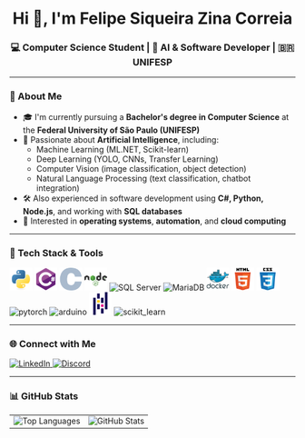 <h1 align="center">Hi 👋, I'm Felipe Siqueira Zina Correia</h1>
<h3 align="center">💻 Computer Science Student | 🤖 AI & Software Developer | 🇧🇷 UNIFESP</h3>

---

### 🚀 About Me

- 🎓 I'm currently pursuing a **Bachelor's degree in Computer Science** at the **Federal University of São Paulo (UNIFESP)**
- 🤖 Passionate about **Artificial Intelligence**, including:
  - Machine Learning (ML.NET, Scikit-learn)
  - Deep Learning (YOLO, CNNs, Transfer Learning)
  - Computer Vision (image classification, object detection)
  - Natural Language Processing (text classification, chatbot integration)
- 🛠️ Also experienced in software development using **C#, Python, Node.js**, and working with **SQL databases**
- 🧠 Interested in **operating systems**, **automation**, and **cloud computing**

---

### 🧰 Tech Stack & Tools

<p align="left">
  <img src="https://raw.githubusercontent.com/devicons/devicon/master/icons/python/python-original.svg" alt="Python" width="40" height="40"/>
  <img src="https://raw.githubusercontent.com/devicons/devicon/master/icons/csharp/csharp-original.svg" alt="C#" width="40" height="40"/>
  <img src="https://raw.githubusercontent.com/devicons/devicon/master/icons/c/c-original.svg" alt="C" width="40" height="40"/>
  <img src="https://raw.githubusercontent.com/devicons/devicon/master/icons/nodejs/nodejs-original-wordmark.svg" alt="Node.js" width="40" height="40"/>
  <img src="https://www.svgrepo.com/show/303229/microsoft-sql-server-logo.svg" alt="SQL Server" width="40" height="40"/>
  <img src="https://www.vectorlogo.zone/logos/mariadb/mariadb-icon.svg" alt="MariaDB" width="40" height="40"/>
  <img src="https://raw.githubusercontent.com/devicons/devicon/master/icons/docker/docker-original-wordmark.svg" alt="Docker" width="40" height="40"/>
  <img src="https://raw.githubusercontent.com/devicons/devicon/master/icons/html5/html5-original-wordmark.svg" alt="HTML5" width="40" height="40"/>
  <img src="https://raw.githubusercontent.com/devicons/devicon/master/icons/css3/css3-original-wordmark.svg" alt="CSS3" width="40" height="40"/>
  <img src="https://www.vectorlogo.zone/logos/pytorch/pytorch-icon.svg" alt="pytorch" width="40" height="40"/> </a>  
  <img src="https://cdn.worldvectorlogo.com/logos/arduino-1.svg" alt="arduino" width="40" height="40"/> </a>
  <img src="https://raw.githubusercontent.com/devicons/devicon/2ae2a900d2f041da66e950e4d48052658d850630/icons/pandas/pandas-original.svg" alt="pandas" width="40" height="40"/> </a>
  <img src="https://upload.wikimedia.org/wikipedia/commons/0/05/Scikit_learn_logo_small.svg" alt="scikit_learn" width="40" height="40"/> </a> 
</p>

---

### 🌐 Connect with Me

<p align="left">
  <a href="https://www.linkedin.com/in/felipe-siqueira-zina-correia-6b9000267/" target="_blank">
    <img src="https://raw.githubusercontent.com/rahuldkjain/github-profile-readme-generator/master/src/images/icons/Social/linked-in-alt.svg" alt="LinkedIn" height="30" width="40" />
  </a>
  <a href="https://discord.gg/6278" target="_blank">
    <img src="https://raw.githubusercontent.com/rahuldkjain/github-profile-readme-generator/master/src/images/icons/Social/discord.svg" alt="Discord" height="30" width="40" />
  </a>
</p>

---

### 📊 GitHub Stats

<table>
  <tr>
    <td><img src="https://github-readme-stats.vercel.app/api/top-langs?username=felipezina&show_icons=true&locale=en&layout=compact" alt="Top Languages" /></td>
    <td><img src="https://github-readme-stats.vercel.app/api?username=felipezina&show_icons=true&locale=en" alt="GitHub Stats" /></td>
  </tr>
</table>
